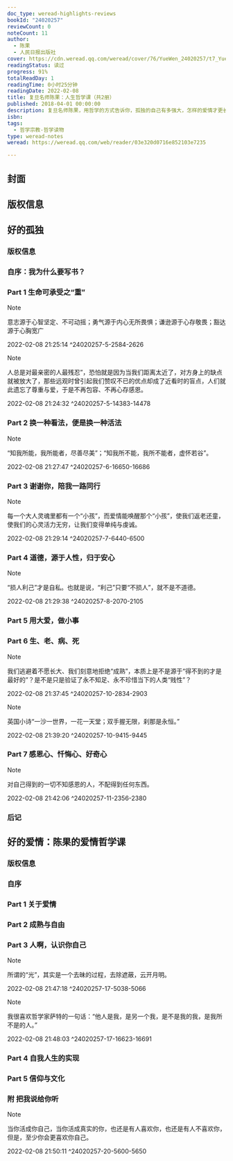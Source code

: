 ```yaml
---
doc_type: weread-highlights-reviews
bookId: "24020257"
reviewCount: 0
noteCount: 11
author:
  - 陈果
  - 人民日报出版社
cover: https://cdn.weread.qq.com/weread/cover/76/YueWen_24020257/t7_YueWen_24020257.jpg
readingStatus: 读过
progress: 91%
totalReadDay: 1
readingTime: 0小时25分钟
readingDate: 2022-02-08
title: 复旦名师陈果：人生哲学课（共2册）
published: 2018-04-01 00:00:00
description: 复旦名师陈果，用哲学的方式告诉你，孤独的自己有多强大，怎样的爱情才更长久！陈果博士，多年来因课堂视频而红遍网络，她的课堂付费音频课程播放量破1200万。《新京报》《南方日报》《三联生活周刊》《中国青年报》、凤凰卫视等媒体平台疯转课堂视频。孤独藏有巨大的精神力量，找到它你就可以脱胎换骨。长久的爱情，就是一次又一次地爱上同一个人。
isbn: 
tags:
  - 哲学宗教-哲学读物
type: weread-notes
weread: https://weread.qq.com/web/reader/03e320d0716e852103e7235

---
```



## 封面

## 版权信息

## 好的孤独

### 版权信息

### 自序：我为什么要写书？

### Part 1 生命可承受之“重”

> [!NOTE] 
> 意志源于心智坚定、不可动摇；勇气源于内心无所畏惧；谦逊源于心存敬畏；豁达源于心胸宽广
> 
> 2022-02-08 21:25:14 ^24020257-5-2584-2626

> [!NOTE] 
> 人总是对最亲密的人最残忍”，恐怕就是因为当我们距离太近了，对方身上的缺点就被放大了，那些远观时曾引起我们赞叹不已的优点却成了近看时的盲点，人们就此遗忘了尊重与爱，于是不再包容、不再心存感恩。
> 
> 2022-02-08 21:24:32 ^24020257-5-14383-14478

### Part 2 换一种看法，便是换一种活法

> [!NOTE] 
> “知我所能，我所能者，尽善尽美”；“知我所不能，我所不能者，虚怀若谷”。
> 
> 2022-02-08 21:27:47 ^24020257-6-16650-16686

### Part 3 谢谢你，陪我一路同行

> [!NOTE] 
> 每一个大人灵魂里都有一个“小孩”，而爱情能唤醒那个“小孩”，使我们返老还童，使我们的心灵活力无穷，让我们变得单纯与虔诚。
> 
> 2022-02-08 21:29:14 ^24020257-7-6440-6500

### Part 4 道德，源于人性，归于安心

> [!NOTE] 
> “损人利己”才是自私。也就是说，“利己”只要“不损人”，就不是不道德。
> 
> 2022-02-08 21:29:38 ^24020257-8-2070-2105

### Part 5 用大爱，做小事

### Part 6 生、老、病、死

> [!NOTE] 
> 我们逃避着不愿长大、我们刻意地拒绝“成熟”，本质上是不是源于“得不到的才是最好的”？是不是只是验证了永不知足、永不珍惜当下的人类“贱性”？
> 
> 2022-02-08 21:37:45 ^24020257-10-2834-2903

> [!NOTE] 
> 英国小诗“一沙一世界，一花一天堂；双手握无限，刹那是永恒。”
> 
> 2022-02-08 21:39:20 ^24020257-10-9415-9445

### Part 7 感恩心、忏悔心、好奇心

> [!NOTE] 
> 对自己得到的一切不知感恩的人，不配得到任何东西。
> 
> 2022-02-08 21:42:06 ^24020257-11-2356-2380

### 后记

## 好的爱情：陈果的爱情哲学课

### 版权信息

### 自序

### Part 1 关于爱情

### Part 2 成熟与自由

### Part 3 人啊，认识你自己

> [!NOTE] 
> 所谓的“光”，其实是一个去昧的过程，去除遮蔽，云开月明。
> 
> 2022-02-08 21:47:18 ^24020257-17-5038-5066

> [!NOTE] 
> 我很喜欢哲学家萨特的一句话：“他人是我，是另一个我，是不是我的我，是我所不是的人。”
> 
> 2022-02-08 21:48:03 ^24020257-17-16623-16691

### Part 4 自我人生的实现

### Part 5 信仰与文化

### 附 把我说给你听

> [!NOTE] 
> 当你活成你自己，当你活成真实的你，也还是有人喜欢你，也还是有人不喜欢你，但是，至少你会更喜欢你自己。
> 
> 2022-02-08 21:50:11 ^24020257-20-5600-5650

